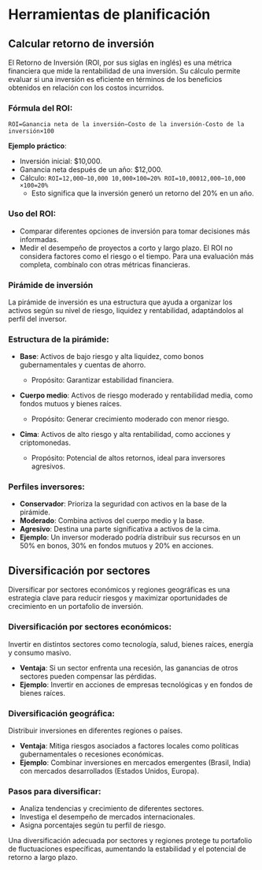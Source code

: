# Herramientas de planificación
## Calcular retorno de inversión
El Retorno de Inversión (ROI, por sus siglas en inglés) es una métrica financiera que mide la rentabilidad de una inversión. Su cálculo permite evaluar si una inversión es eficiente en términos de los beneficios obtenidos en relación con los costos incurridos.

### Fórmula del ROI:
`ROI=Ganancia neta de la inversión−Costo de la inversión-Costo de la inversión×100`

**Ejemplo práctico**:
- Inversión inicial: $10,000.
- Ganancia neta después de un año: $12,000.
- Cálculo: `ROI=12,000−10,000 10,000×100=20% ROI=10,00012,000−10,000​×100=20%`
    - Esto significa que la inversión generó un retorno del 20% en un año.

### Uso del ROI:
- Comparar diferentes opciones de inversión para tomar decisiones más informadas. 
- Medir el desempeño de proyectos a corto y largo plazo.
El ROI no considera factores como el riesgo o el tiempo. Para una evaluación más completa, combínalo con otras métricas financieras.

### Pirámide de inversión
La pirámide de inversión es una estructura que ayuda a organizar los activos según su nivel de riesgo, liquidez y rentabilidad, adaptándolos al perfil del inversor.

### Estructura de la pirámide:
- **Base**: Activos de bajo riesgo y alta liquidez, como bonos gubernamentales y cuentas de ahorro.
    - Propósito: Garantizar estabilidad financiera.

- **Cuerpo medio**: Activos de riesgo moderado y rentabilidad media, como fondos mutuos y bienes raíces.
    - Propósito: Generar crecimiento moderado con menor riesgo.

- **Cima**: Activos de alto riesgo y alta rentabilidad, como acciones y criptomonedas.
    - Propósito: Potencial de altos retornos, ideal para inversores agresivos.

### Perfiles inversores:
- **Conservador**: Prioriza la seguridad con activos en la base de la pirámide.
- **Moderado**: Combina activos del cuerpo medio y la base.
- **Agresivo**: Destina una parte significativa a activos de la cima.
- **Ejemplo**: Un inversor moderado podría distribuir sus recursos en un 50% en bonos, 30% en fondos mutuos y 20% en acciones.

## Diversificación por sectores
Diversificar por sectores económicos y regiones geográficas es una estrategia clave para reducir riesgos y maximizar oportunidades de crecimiento en un portafolio de inversión.

### Diversificación por sectores económicos:
Invertir en distintos sectores como tecnología, salud, bienes raíces, energía y consumo masivo.
- **Ventaja**: Si un sector enfrenta una recesión, las ganancias de otros sectores pueden compensar las pérdidas.
- **Ejemplo**: Invertir en acciones de empresas tecnológicas y en fondos de bienes raíces.


### Diversificación geográfica:
Distribuir inversiones en diferentes regiones o países.
- **Ventaja**: Mitiga riesgos asociados a factores locales como políticas gubernamentales o recesiones económicas.
- **Ejemplo**: Combinar inversiones en mercados emergentes (Brasil, India) con mercados desarrollados (Estados Unidos, Europa).

### Pasos para diversificar:
- Analiza tendencias y crecimiento de diferentes sectores.
- Investiga el desempeño de mercados internacionales.
- Asigna porcentajes según tu perfil de riesgo.

Una diversificación adecuada por sectores y regiones protege tu portafolio de fluctuaciones específicas, aumentando la estabilidad y el potencial de retorno a largo plazo.